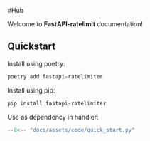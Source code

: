 #Hub

Welcome to **FastAPI-ratelimit** documentation!

## Quickstart
Install using poetry:
```bash
poetry add fastapi-ratelimiter
```

Install using pip: 
```bash
pip install fastapi-ratelimiter
```


Use as dependency in handler:

```python
--8<-- "docs/assets/code/quick_start.py"
```

